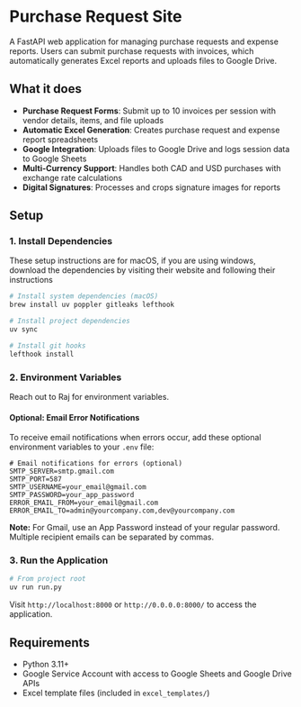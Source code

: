 # Purchase Request Site

A FastAPI web application for managing purchase requests and expense reports. Users can submit purchase requests with invoices, which automatically generates Excel reports and uploads files to Google Drive.

## What it does

- **Purchase Request Forms**: Submit up to 10 invoices per session with vendor details, items, and file uploads
- **Automatic Excel Generation**: Creates purchase request and expense report spreadsheets
- **Google Integration**: Uploads files to Google Drive and logs session data to Google Sheets
- **Multi-Currency Support**: Handles both CAD and USD purchases with exchange rate calculations
- **Digital Signatures**: Processes and crops signature images for reports

## Setup

### 1. Install Dependencies

These setup instructions are for macOS, if you are using windows, download the dependencies by visiting their website and following their instructions

```bash
# Install system dependencies (macOS)
brew install uv poppler gitleaks lefthook

# Install project dependencies
uv sync

# Install git hooks
lefthook install
```

### 2. Environment Variables

Reach out to Raj for environment variables.

#### Optional: Email Error Notifications

To receive email notifications when errors occur, add these optional environment variables to your `.env` file:

```env
# Email notifications for errors (optional)
SMTP_SERVER=smtp.gmail.com
SMTP_PORT=587
SMTP_USERNAME=your_email@gmail.com
SMTP_PASSWORD=your_app_password
ERROR_EMAIL_FROM=your_email@gmail.com
ERROR_EMAIL_TO=admin@yourcompany.com,dev@yourcompany.com
```

**Note:** For Gmail, use an App Password instead of your regular password. Multiple recipient emails can be separated by commas.

### 3. Run the Application

```bash
# From project root
uv run run.py
```

Visit `http://localhost:8000` or `http://0.0.0.0:8000/` to access the application.

## Requirements

- Python 3.11+
- Google Service Account with access to Google Sheets and Google Drive APIs
- Excel template files (included in `excel_templates/`)
